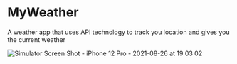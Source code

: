 # MyWeather
A weather app that uses API technology to track you location and gives you the current weather

![Simulator Screen Shot - iPhone 12 Pro - 2021-08-26 at 19 03 02](https://user-images.githubusercontent.com/5651707/131060317-d11fcb70-5404-4ceb-80cf-618757a4a7a1.png)
